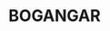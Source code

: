 ---
lastmod: '2025-04-06T06:05:20+00:00'
latitude: -28.34099
layout: suburb
longitude: 153.560693
postcode: '2488'
state: NSW
title: BOGANGAR
url: /nsw/bogangar/
---